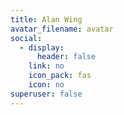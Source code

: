 ```yaml
---
title: Alan Wing
avatar_filename: avatar
social:
  - display:
      header: false
    link: no
    icon_pack: fas
    icon: no
superuser: false
---
```

